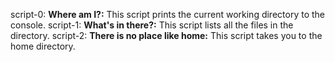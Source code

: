 script-0: **Where am I?:** This script prints the current working directory to the console.
script-1: **What's in there?:** This script lists all the files in the directory.
script-2: **There is no place like home:** This script takes you to the home directory.

